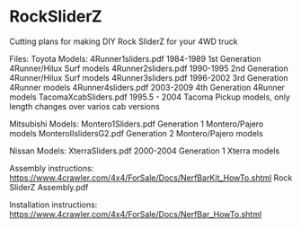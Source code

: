 # RockSliderZ
Cutting plans for making DIY Rock SliderZ for your 4WD truck

Files:
Toyota Models:
4Runner1sliders.pdf  1984-1989 1st Generation 4Runner/Hilux Surf models
4Runner2sliders.pdf  1990-1995 2nd Generation 4Runner/Hilux Surf models
4Runner3sliders.pdf  1996-2002 3rd Generation 4Runner models
4Runner4sliders.pdf  2003-2009 4th Generation 4Runner models
TacomaXcabSliders.pdf  1995.5 - 2004 Tacoma Pickup models, only length changes over varios cab versions

Mitsubishi Models:
Montero1Sliders.pdf     Generation 1 Montero/Pajero models
MonteroIIslidersG2.pdf  Generation 2 Montero/Pajero models

Nissan Models:
XterraSliders.pdf  2000-2004 Generation 1 Xterra models

Assembly instructions:
	https://www.4crawler.com/4x4/ForSale/Docs/NerfBarKit_HowTo.shtml
	Rock SliderZ Assembly.pdf
 
Installation instructions:
	https://www.4crawler.com/4x4/ForSale/Docs/NerfBar_HowTo.shtml
